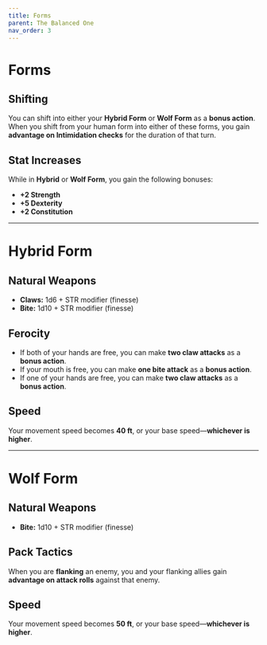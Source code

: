 ```yaml
---
title: Forms
parent: The Balanced One
nav_order: 3
---
```


# Forms

## Shifting
You can shift into either your **Hybrid Form** or **Wolf Form** as a **bonus action**.  
When you shift from your human form into either of these forms, you gain **advantage on Intimidation checks** for the duration of that turn.

## Stat Increases
While in **Hybrid** or **Wolf Form**, you gain the following bonuses:
- **+2 Strength**
- **+5 Dexterity**
- **+2 Constitution**

---

# Hybrid Form

## Natural Weapons
- **Claws:** 1d6 + STR modifier (finesse)  
- **Bite:** 1d10 + STR modifier (finesse)

## Ferocity
- If both of your hands are free, you can make **two claw attacks** as a **bonus action**.
- If your mouth is free, you can make **one bite attack** as a **bonus action**.
- If one of your hands are free, you can make **two claw attacks** as a **bonus action**.

## Speed
Your movement speed becomes **40 ft**, or your base speed—**whichever is higher**.

---

# Wolf Form

## Natural Weapons
- **Bite:** 1d10 + STR modifier (finesse)

## Pack Tactics
When you are **flanking** an enemy, you and your flanking allies gain **advantage on attack rolls** against that enemy.

## Speed
Your movement speed becomes **50 ft**, or your base speed—**whichever is higher**.